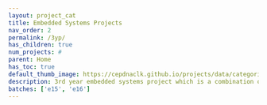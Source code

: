 ```yaml
---
layout: project_cat
title: Embedded Systems Projects
nav_order: 2
permalink: /3yp/
has_children: true
num_projects: #
parent: Home
has_toc: true
default_thumb_image: https://cepdnaclk.github.io/projects/data/categories/3yp/thumbnail.jpg
description: 3rd year embedded systems project which is a combination of CO321, CO324 and CO325 courses
batches: ['e15', 'e16']
---
```

